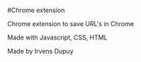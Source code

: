 #Chrome extension 

Chrome extension to save URL's in Chrome 


Made with Javascript, CSS, HTML

Made by Irvens Dupuy 



